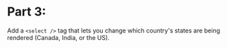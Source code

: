 # Part 3:

Add a `<select />` tag that lets you change which country's states are being rendered (Canada, India, or the US).
